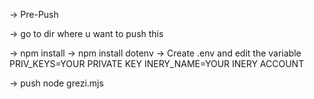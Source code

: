 -> Pre-Push


-> go to dir where u want to push this

-> npm install
-> npm install dotenv
-> Create .env and edit the variable
PRIV_KEYS=YOUR PRIVATE KEY
INERY_NAME=YOUR INERY ACCOUNT

->  push
node grezi.mjs
